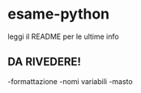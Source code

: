 # esame-python
leggi il README per le ultime info

## DA RIVEDERE!
-formattazione
-nomi variabili
-masto 
